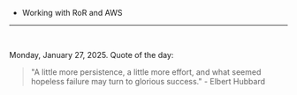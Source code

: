 - Working with RoR and AWS

---

<br>

<!-- quote_marker -->
Monday, January 27, 2025. Quote of the day:

> "A little more persistence, a little more effort, and what seemed hopeless failure may turn to glorious success." - Elbert Hubbard
